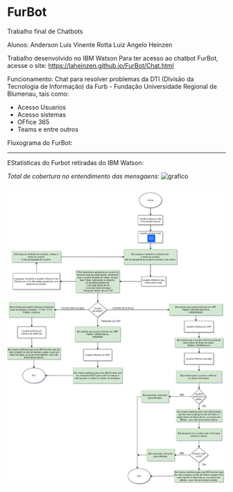 # FurBot
Trabalho final de Chatbots

Alunos: Anderson Luis Vinente Rotta 
        Luiz Angelo Heinzen
        
Trabalho desenvolvido no IBM Watson
Para ter acesso ao chatbot FurBot, acesse o site: https://laheinzen.github.io/FurBot/Chat.html 

Funcionamento: Chat para resolver problemas da DTI (DIvisão da Tecnologia de Informação) da Furb - Fundação Universidade Regional de Blumenau, tais como:

- Acesso Usuarios
- Acesso sistemas
- OFfice 365
- Teams e entre outros

Fluxograma do FurBot:

--------------------------------------

EStatisticas do Furbot retiradas do IBM Watson:

*Total de cobertura no entendimento das mensgaens:*
![grafico](https://laheinzen.github.io/FurBot/atividade%20de%20users.jpg)

![Fluxograma do chatebot](https://github.com/lobokoch/chatbot/blob/main/chatbot_fluxo.png?raw=true)
---------------------------------------------
